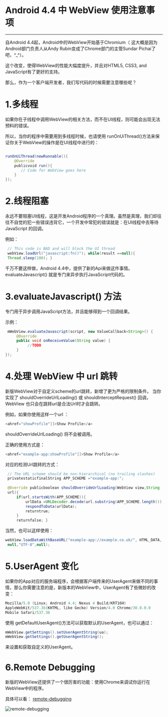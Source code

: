 # Android 4.4 中 WebView 使用注意事项

------

自Android 4.4起，Android中的WebView开始基于Chromium（ 这大概是因为Android部门负责人从Andy Rubin变成了Chrome部门的主管Sundar Pichai了吧，^_^）。

这个改变，使得WebView的性能大幅度提升，并且对HTML5, CSS3, and JavaScript有了更好的支持。

那么，作为一个客户端开发者，我们写代码的时候需要注意哪些呢？

# 1.多线程

如果你在子线程中调用WebView的相关方法，而不在UI线程，则可能会出现无法预料的错误。

所以，当你的程序中需要用到多线程时候，也请使用 runOnUiThread()方法来保证你关于WebView的操作是在UI线程中进行的：

```java

runOnUiThread(newRunnable(){
    @Override
    publicvoid run(){
       // Code for WebView goes here
    }
});

```

# 2.线程阻塞

永远不要阻塞UI线程，这是开发Android程序的一个真理。虽然是真理，我们却往往不自觉的犯一些错误违背它，一个开发中常犯的错误就是：在UI线程中去等待JavaScript 的回调。

例如：

```java
 // This code is BAD and will block the UI thread
 webView.loadUrl("javascript:fn()"); while(result ==null){  
 Thread.sleep(100); }
```

千万不要这样做，Android 4.4中，提供了新的Api来做这件事情。
evaluateJavascript() 就是专门来异步执行JavaScript代码的。

# 3.evaluateJavascript() 方法

专门用于异步调用JavaScript方法，并且能够得到一个回调结果。

示例：

```java
 mWebView.evaluateJavascript(script, new ValueCallback<String>() {
     @Override
     public void onReceiveValue(String value) {
          //TODO
     }
});
```

# 4.处理 WebView 中 url 跳转

新版WebView对于自定义scheme的url跳转，新增了更为严格的限制条件。
当你实现了 shouldOverrideUrlLoading() 或 shouldInterceptRequest() 回调，WebView 也只会在跳转url是合法Url时才会跳转。

例如，如果你使用这样一个url ：

``` java
<ahref="showProfile"]]>Show Profile</a>
```

shouldOverrideUrlLoading() 将不会被调用。

正确的使用方式是：

``` java
<ahref="example-app:showProfile"]]>Show Profile</a>
```

对应的检测Url跳转的方式：

```java
 // The URL scheme should be non-hierarchical (no trailing slashes)
 privatestaticfinalString APP_SCHEME ="example-app:";
 
 @Override publicboolean shouldOverrideUrlLoading(WebView view,String
 url){
     if(url.startsWith(APP_SCHEME)){
         urlData =URLDecoder.decode(url.substring(APP_SCHEME.length()),"UTF-8");
         respondToData(urlData);
         returntrue;
     }
     returnfalse; }
```

当然，也可以这样使用：

```java
webView.loadDataWithBaseURL("example-app://example.co.uk/", HTML_DATA,
 null,"UTF-8",null);
```

# 5.UserAgent 变化

如果你的App对应的服务端程序，会根据客户端传来的UserAgent来做不同的事情，那么你需要注意的是，新版本的WebView中，UserAgent有了些微妙的改变：

```java
Mozilla/5.0 (Linux; Android 4.4; Nexus 4 Build/KRT16H)
AppleWebKit/537.36(KHTML, like Gecko) Version/4.0 Chrome/30.0.0.0
Mobile Safari/537.36
```

使用 getDefaultUserAgent()方法可以获取默认的UserAgent，也可以通过：

```java
mWebView.getSettings().setUserAgentString(ua);
mWebView.getSettings().getUserAgentString();
```

来设置和获取自定义的UserAgent。

# 6.Remote Debugging

新版的WebView还提供了一个很厉害的功能：使用Chrome来调试你运行在WebView中的程序。

具体可以看：
[remote-debugging][1]

![remote-debugging][2]

  [1]: https://developers.google.com/chrome-developer-tools/docs/remote-debugging
  [2]: https://developer.chrome.com/devtools/docs/remote-debugging/remote-debug-banner.png
